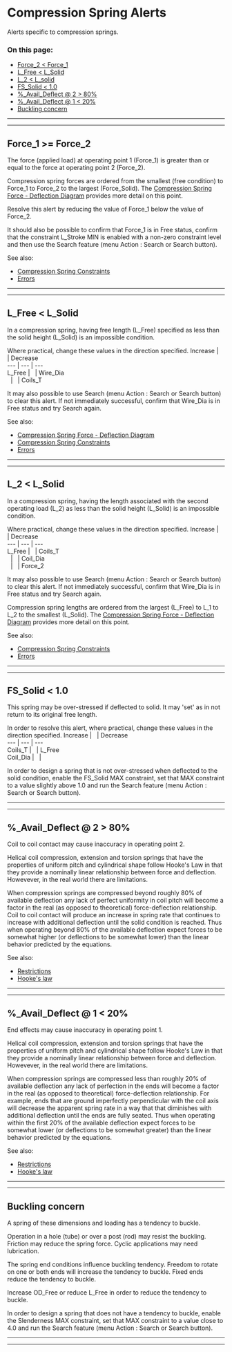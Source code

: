 # Compression Spring Alerts &nbsp; 

Alerts specific to compression springs. 

### On this page:   
 - [Force_2 < Force_1](alerts.html#F1_GE_F2)  
 - [L_Free < L_Solid](alerts.html#L_Free_LT_L_Solid)  
 - [L_2 < L_solid](alerts.html#L_2_LT_L_Solid)  
 - [FS_Solid < 1.0](alerts.html#FS_Solid_LT_1)  
 - [%_Avail_Deflect @ 2 > 80%](alerts.html#PC_Avail_Deflect2_GT_80)  
 - [%_Avail_Deflect @ 1 < 20%](alerts.html#PC_Avail_Deflect1_LT_20)  
 - [Buckling concern](alerts.html#buckling)  

___

<a id="F1_GE_F2"></a>  
___

## Force_1 >= Force_2 
The force (applied load) at operating point 1 (Force_1) is greater than or equal to the force at operating point 2 (Force_2). 

Compression spring forces are ordered from the smallest (free condition) to Force_1 to Force_2 to the largest (Force_Solid). 
The [Compression Spring Force - Deflection Diagram](/docs/Help/img/ForceVsDeflection.png) provides more detail on this point. 

Resolve this alert by reducing the value of Force_1 below the value of Force_2. 

It should also be possible to 
confirm that Force_1 is in Free status, 
confirm that the constraint L_Stroke MIN is enabled with a non-zero constraint level 
and then use the Search feature (menu Action : Search or Search button). 

See also: 
 - [Compression Spring Constraints](/docs/Help/DesignTypes/Spring/Compression/description.html#c_springConstraints)   
 - [Errors](/docs/Help/errors.html)   

___

<a id="L_Free_LT_L_Solid"></a>  
___

## L_Free < L_Solid 
In a compression spring, 
having free length (L_Free) specified as less than the solid height (L_Solid) is an impossible condition. 

Where practical, change these values in the direction specified. 
Increase | &nbsp; | Decrease  
---      | ---    | ---  
 L_Free  | &nbsp; | Wire_Dia  
 &nbsp;  | &nbsp; | Coils_T

It may also possible to use Search (menu Action : Search or Search button) to clear this alert. 
If not immediately successful, confirm that Wire_Dia is in Free status and try Search again. 

See also: 
 - [Compression Spring Force - Deflection Diagram](/docs/Help/img/ForceVsDeflection.png)
 - [Compression Spring Constraints](/docs/Help/DesignTypes/Spring/Compression/description.html#c_springConstraints)   
 - [Errors](/docs/Help/errors.html)   

___

<a id="L_2_LT_L_Solid"></a>  
___

## L_2 < L_Solid 
In a compression spring, 
having the length associated with the second operating load (L_2) as less than the solid height (L_Solid) 
is an impossible condition. 

Where practical, change these values in the direction specified. 
Increase | &nbsp; | Decrease  
---     | ---    | ---  
 L_Free | &nbsp; | Coils_T  
 &nbsp; | &nbsp; | Coil_Dia  
 &nbsp; | &nbsp; | Force_2

It may also possible to use Search (menu Action : Search or Search button) to clear this alert. 
If not immediately successful, confirm that Wire_Dia is in Free status and try Search again. 

Compression spring lengths are ordered from the largest (L_Free) to L_1 to L_2 to the smallest (L_Solid). 
The [Compression Spring Force - Deflection Diagram](/docs/Help/img/ForceVsDeflection.png) provides more detail on this point. 

See also: 
 - [Compression Spring Constraints](/docs/Help/DesignTypes/Spring/Compression/description.html#c_springConstraints)   
 - [Errors](/docs/Help/errors.html)   

___

<a id="FS_Solid_LT_1"></a>  
___

##  FS_Solid < 1.0 
This spring may be over-stressed if deflected to solid.
It may 'set' as in not return to its original free length.

In order to resolve this alert, 
where practical, change these values in the direction specified. 
Increase  | &nbsp; | Decrease  
---       | ---    | ---  
 Coils_T  | &nbsp; | L_Free  
 Coil_Dia | &nbsp; | &nbsp;  

In order to design a spring that is not over-stressed when deflected to the solid condition, 
enable the FS_Solid MAX constraint, 
set that MAX constraint to a value slightly above 1.0 
and run the Search feature (menu Action : Search or Search button). 

___

<a id="PC_Avail_Deflect2_GT_80"></a>  
___

## %_Avail_Deflect @ 2 > 80% 
Coil to coil contact may cause inaccuracy in operating point 2.  

Helical coil compression, extension and torsion springs that have the properties of uniform pitch and cylindrical shape 
follow Hooke's Law in that they provide a nominally linear relationship between force and deflection. 
Howevever, in the real world there are limitations. 

When compression springs are compressed beyond roughly 80% of available deflection 
any lack of perfect uniformity in coil pitch will become a factor in the real (as opposed to theoretical) force-deflection relationship. 
Coil to coil contact will produce an increase in spring rate that continues to increase 
with additional deflection until the solid condition is reached.
Thus when operating beyond 80% of the available deflection expect forces to be somewhat higher (or deflections to be somewhat lower)
than the linear behavior predicted by the equations.  

 See also: 
  - [Restrictions](/docs/About/Legal/Restrictions.html)  
  - [Hooke's law](https://en.wikipedia.org/wiki/Hooke%27s_law)  

___

<a id="PC_Avail_Deflect1_LT_20"></a>  
___

## %_Avail_Deflect @ 1 < 20% 
End effects may cause inaccuracy in operating point 1.  

Helical coil compression, extension and torsion springs that have the properties of uniform pitch and cylindrical shape 
follow Hooke's Law in that they provide a nominally linear relationship between force and deflection. 
Howevever, in the real world there are limitations. 

When compression springs are compressed less than roughly 20% of available deflection 
any lack of perfection in the ends will become a factor in the real (as opposed to theoretical) force-deflection relationship. 
For example, ends that are ground imperfectly perpendicular with the coil axis will decrease the apparent spring rate 
in a way that that diminishes with additional deflection until the ends are fully seated. 
Thus when operating within the first 20% of the available deflection expect forces to be somewhat lower (or deflections to be somewhat greater)
than the linear behavior predicted by the equations.  

 See also: 
  - [Restrictions](/docs/About/Legal/Restrictions.html)  
  - [Hooke's law](https://en.wikipedia.org/wiki/Hooke%27s_law)  

___

<a id="buckling"></a>  
___

## Buckling concern 
A spring of these dimensions and loading has a tendency to buckle. 

Operation in a hole (tube) or over a post (rod) may resist the buckling. 
Friction may reduce the spring force. 
Cyclic applications may need lubrication. 

The spring end conditions influence buckling tendency. 
Freedom to rotate on one or both ends will increase the tendency to buckle.
Fixed ends reduce the tendency to buckle.

Increase OD_Free or reduce L_Free in order to reduce the tendency to buckle. 

In order to design a spring that does not have a tendency to buckle, 
enable the Slenderness MAX constraint, 
set that MAX constraint to a value close to 4.0 
and run the Search feature (menu Action : Search or Search button). 

___

<a id="padding"></a>  
___

##  
  
  &nbsp;   
  
  &nbsp;   
  
  &nbsp;   
  
  &nbsp;   
  
  &nbsp;   
  
  &nbsp;   
  
  &nbsp;   
  
  &nbsp;   
  
  &nbsp;   
  
  &nbsp;   
  
  &nbsp;   
  
  &nbsp;   
  
  &nbsp;   


